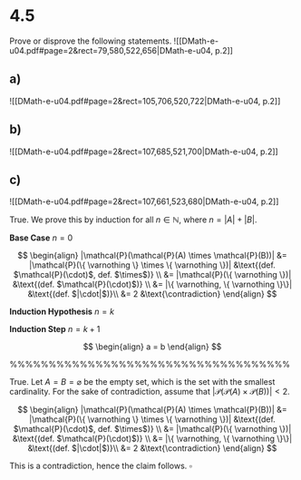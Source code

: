 
# 4.5
Prove or disprove the following statements.
![[DMath-e-u04.pdf#page=2&rect=79,580,522,656|DMath-e-u04, p.2]]

## a)
![[DMath-e-u04.pdf#page=2&rect=105,706,520,722|DMath-e-u04, p.2]]



## b)
![[DMath-e-u04.pdf#page=2&rect=107,685,521,700|DMath-e-u04, p.2]]


## c)
![[DMath-e-u04.pdf#page=2&rect=107,661,523,680|DMath-e-u04, p.2]]

True. We prove this by induction for all $n \in \mathbb{N}$, where $n = |A| + |B|$.

**Base Case**
$n=0$

$$
\begin{align}
|\mathcal{P}(\mathcal{P}(A) \times \mathcal{P}(B))| &= |\mathcal{P}(\{ \varnothing \} \times \{ \varnothing \})| &\text{(def. $\mathcal{P}(\cdot)$, def. $\times$)} \\
&= |\mathcal{P}(\{ \varnothing \})| &\text{(def. $\mathcal{P}(\cdot)$)} \\
&= |\{ \varnothing, \{ \varnothing \}\}| &\text{(def. $|\cdot|$)}\\
&= 2 &\text{\contradiction}
\end{align}
$$




**Induction Hypothesis**
$n=k$


**Induction Step**
$n=k+1$

$$
\begin{align}
a = b
\end{align}
$$


%%%%%%%%%%%%%%%%%%%%%%%%%%%%%%%%%%%%

True. Let $A=B=\varnothing$ be the empty set, which is the set with the smallest cardinality. For the sake of contradiction, assume that $|\mathcal{P}(\mathcal{P}(A) \times \mathcal{P}(B))| < 2$.

$$
\begin{align}
|\mathcal{P}(\mathcal{P}(A) \times \mathcal{P}(B))| &= |\mathcal{P}(\{ \varnothing \} \times \{ \varnothing \})| &\text{(def. $\mathcal{P}(\cdot)$, def. $\times$)} \\
&= |\mathcal{P}(\{ \varnothing \})| &\text{(def. $\mathcal{P}(\cdot)$)} \\
&= |\{ \varnothing, \{ \varnothing \}\}| &\text{(def. $|\cdot|$)}\\
&= 2 &\text{\contradiction}
\end{align}
$$

This is a contradiction, hence the claim follows.
$\square$
